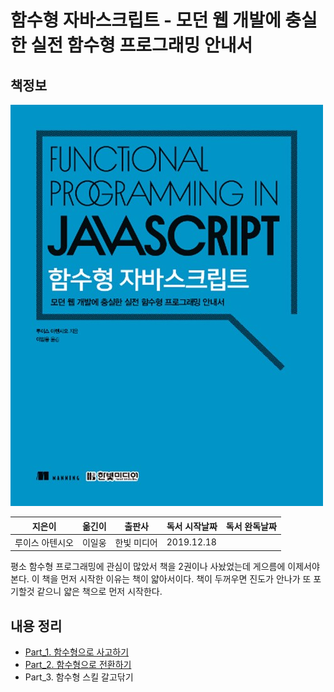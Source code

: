 # 함수형 자바스크립트 - 모던 웹 개발에 충실한 실전 함수형 프로그래밍 안내서

## 책정보

![표지](images/FP.jpg)

|지은이|옮긴이|출판사|독서 시작날짜|독서 완독날짜|
|----|-----|----|---------|----------|
|루이스 아텐시오|이일웅|한빛 미디어|2019.12.18||

평소 함수형 프로그래밍에 관심이 많았서 책을 2권이나 사놨었는데 게으름에 이제서야 본다. 이 책을 먼저 시작한 이유는 책이 얇아서이다. 책이 두꺼우면 진도가 안나가 또 포기할것 같으니 얇은 책으로 먼저 시작한다.

## 내용 정리

- [Part_1. 함수형으로 사고하기](contents/part_1.md)
- [Part_2. 함수형으로 전환하기](contents/part_2.md)
- Part_3. 함수형 스킬 갈고닦기

